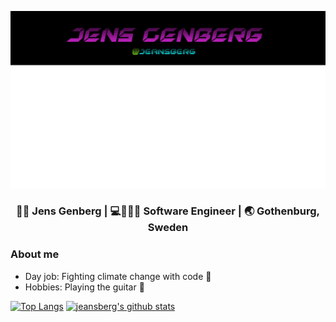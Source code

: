 ![Logo](https://github.com/jeansberg/jeansberg/raw/master/logo_name.png)
<div align="center">
<h3>👨🏻 Jens Genberg | 💻👷🏻‍♂️ Software Engineer | 🌏 Gothenburg, Sweden </h3>
</div>

### About me
* Day job: Fighting climate change with code 💚
* Hobbies: Playing the guitar 🎸

[![Top Langs](https://github-readme-stats.vercel.app/api/top-langs/?username=jeansberg)](https://github.com/anuraghazra/github-readme-stats)
[![jeansberg's github stats](https://github-readme-stats.vercel.app/api?username=jeansberg)](https://github.com/anuraghazra/github-readme-stats)
